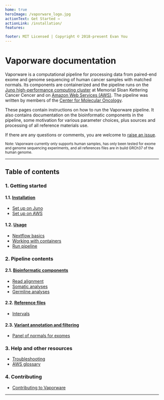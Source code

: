```yaml
---
home: true
heroImage: /vaporware_logo.jpg
actionText: Get Started →
actionLink: /installation/
features:

footer: MIT Licensed | Copyright © 2018-present Evan You
---
```


# Vaporware documentation

Vaporware is a computational pipeline for processing data from paired-end exome and genome sequencing of human cancer samples with matched normals. Its components are containerized and the pipeline runs on the [Juno high-performance computing cluster](http://hpc.mskcc.org/) at Memorial Sloan Kettering Cancer Cencer and on [Amazon Web Services (AWS)](https://aws.amazon.com). The pipeline was written by members of the [Center for Molecular Oncology](https://cmo.mskcc.org).

These pages contain instructions on how to run the Vaporware pipeline. It also contains documentation on the bioinformatic components in the pipeline, some motivation for various parameter choices, plus sources and processing of all reference materials use. 

If there are any questions or comments, you are welcome to [raise an issue](https://github.com/mskcc/vaporware/issues/new?title=[User%20question]).

<small>Note: Vaporware currently only supports human samples, has only been tested for exome and genome sequencing experiments, and all references files are in build GRCh37 of the human genome.</small>

---

## Table of contents

### 1. Getting started

#### 1.1. [Installation](installation.md)
* [Set up on Juno](juno-setup.md)
* [Set up on AWS](aws-setup.md)

#### 1.2. [Usage](usage.md)
* [Nextflow basics](nextflow-basics.md)
* [Working with containers](working-with-containers.md)
* [Run pipeline](run-pipeline.md)

### 2. Pipeline contents

#### 2.1. [Bioinformatic components](bioinformatic-components.md)
* [Read alignment](bioinformatic-components.md#read-alignment)
* [Somatic analyses](bioinformatic-components.md#somatic-analyses)
* [Germline analyses](bioinformatic-components.md#germline-analyses)

#### 2.2. [Reference files](reference-files.md)
* [Intervals](intervals.md)

#### 2.3. [Variant annotation and filtering](variant-annotation-and-filtering.md)
* [Panel of normals for exomes](wes-panel-of-normals.md)

### 3. Help and other resources
* [Troubleshooting](troubleshooting.md)
* [AWS glossary](aws-glossary.md)

### 4. Contributing
* [Contributing to Vaporware](contributing-to-vaporware.md)
---